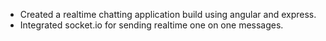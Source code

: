 - Created a realtime chatting application build using angular and express.
- Integrated socket.io for sending realtime one on one messages.
